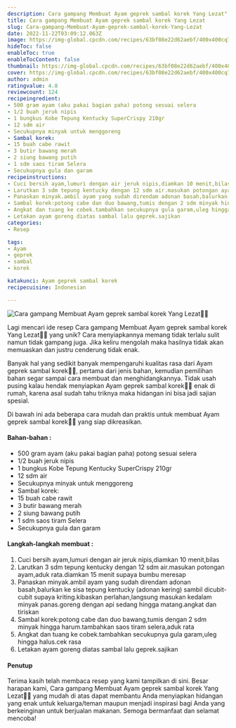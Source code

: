 ```yaml
---
description: Cara gampang Membuat Ayam geprek sambal korek Yang Lezat"
title: Cara gampang Membuat Ayam geprek sambal korek Yang Lezat
slug: Cara-gampang-Membuat-Ayam-geprek-sambal-korek-Yang-Lezat
date: 2022-11-22T03:09:12.063Z
image: https://img-global.cpcdn.com/recipes/63bf08e22d62aebf/400x400cq70/photo.jpg
hideToc: false
enableToc: true
enableTocContent: false
thumbnail: https://img-global.cpcdn.com/recipes/63bf08e22d62aebf/400x400cq70/photo.jpg
cover: https://img-global.cpcdn.com/recipes/63bf08e22d62aebf/400x400cq70/photo.jpg
author: admin
ratingvalue: 4.8
reviewcount: 124
recipeingredient:
- 500 gram ayam (aku pakai bagian paha) potong sesuai selera
- 1/2 buah jeruk nipis
- 1 bungkus Kobe Tepung Kentucky SuperCrispy 210gr
- 12 sdm air
- Secukupnya minyak untuk menggoreng
- Sambal korek:
- 15 buah cabe rawit
- 3 butir bawang merah
- 2 siung bawang putih
- 1 sdm saos tiram Selera
- Secukupnya gula dan garam
recipeinstructions:
- Cuci bersih ayam,lumuri dengan air jeruk nipis,diamkan 10 menit,bilas
- Larutkan 3 sdm tepung kentucky dengan 12 sdm air.masukan potongan ayam,aduk rata.diamkan 15 menit supaya bumbu meresap
- Panaskan minyak.ambil ayam yang sudah direndam adonan basah,balurkan ke sisa tepung kentucky (adonan kering) sambil dicubit-cubit supaya kriting.kibaskan perlahan,langsung masukan kedalam minyak panas.goreng dengan api sedang hingga matang.angkat dan tiriskan
- Sambal korek:potong cabe dan duo bawang,tumis dengan 2 sdm minyak hingga harum.tambahkan saos tiram selera,aduk rata
- Angkat dan tuang ke cobek.tambahkan secukupnya gula garam,uleg hingga halus.cek rasa
- Letakan ayam goreng diatas sambal lalu geprek.sajikan
categories:
- Resep

tags:
- Ayam
- geprek
- sambal
- korek

katakunci: Ayam geprek sambal korek
recipecuisine: Indonesian

---
```


![Cara gampang Membuat Ayam geprek sambal korek Yang Lezat👩‍🍳](https://img-global.cpcdn.com/recipes/63bf08e22d62aebf/400x400cq70/photo.jpg)

Lagi mencari ide resep Cara gampang Membuat Ayam geprek sambal korek Yang Lezat👩‍🍳 yang unik? Cara menyiapkannya memang tidak terlalu sulit namun tidak gampang juga. Jika keliru mengolah maka hasilnya tidak akan memuaskan dan justru cenderung tidak enak.

Banyak hal yang sedikit banyak mempengaruhi kualitas rasa dari Ayam geprek sambal korek👩‍🍳, pertama dari jenis bahan, kemudian pemilihan bahan segar sampai cara membuat dan menghidangkannya. Tidak usah pusing kalau hendak menyiapkan Ayam geprek sambal korek👩‍🍳 enak di rumah, karena asal sudah tahu triknya maka hidangan ini bisa jadi sajian spesial.

Di bawah ini ada beberapa cara mudah dan praktis untuk membuat Ayam geprek sambal korek👩‍🍳 yang siap dikreasikan.

<!--inarticleads1-->

#### Bahan-bahan :

- 500 gram ayam (aku pakai bagian paha) potong sesuai selera
- 1/2 buah jeruk nipis
- 1 bungkus Kobe Tepung Kentucky SuperCrispy 210gr
- 12 sdm air
- Secukupnya minyak untuk menggoreng
- Sambal korek:
- 15 buah cabe rawit
- 3 butir bawang merah
- 2 siung bawang putih
- 1 sdm saos tiram Selera
- Secukupnya gula dan garam

<!--inarticleads2-->

#### Langkah-langkah membuat :

1. Cuci bersih ayam,lumuri dengan air jeruk nipis,diamkan 10 menit,bilas
1. Larutkan 3 sdm tepung kentucky dengan 12 sdm air.masukan potongan ayam,aduk rata.diamkan 15 menit supaya bumbu meresap
1. Panaskan minyak.ambil ayam yang sudah direndam adonan basah,balurkan ke sisa tepung kentucky (adonan kering) sambil dicubit-cubit supaya kriting.kibaskan perlahan,langsung masukan kedalam minyak panas.goreng dengan api sedang hingga matang.angkat dan tiriskan
1. Sambal korek:potong cabe dan duo bawang,tumis dengan 2 sdm minyak hingga harum.tambahkan saos tiram selera,aduk rata
1. Angkat dan tuang ke cobek.tambahkan secukupnya gula garam,uleg hingga halus.cek rasa
1. Letakan ayam goreng diatas sambal lalu geprek.sajikan

#### Penutup

Terima kasih telah membaca resep yang kami tampilkan di sini. Besar harapan kami, Cara gampang Membuat Ayam geprek sambal korek Yang Lezat👩‍🍳 yang mudah di atas dapat membantu Anda menyiapkan hidangan yang enak untuk keluarga/teman maupun menjadi inspirasi bagi Anda yang berkeinginan untuk berjualan makanan. Semoga bermanfaat dan selamat mencoba!